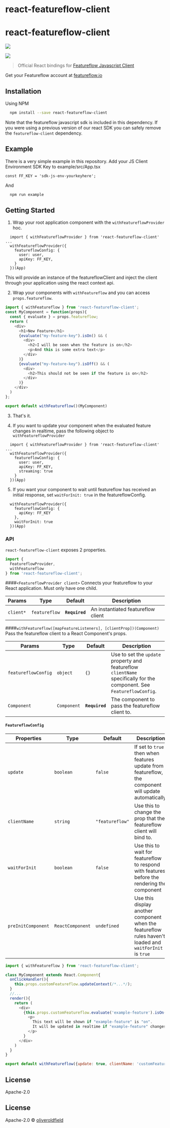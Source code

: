 # react-featureflow-client

# react-featureflow-client

[![][npm-img]][npm-url]

[![][dependency-img]][dependency-url]

> Official React bindings for [Featureflow Javascript Client](https://github.com/featureflow/featureflow-javascript-sdk)

Get your Featureflow account at [featureflow.io](http://www.featureflow.io)

## Installation

Using NPM
```sh
  npm install --save react-featureflow-client

```
Note that the featureflow javascript sdk is included in this dependency. If you were using a previous version of our react SDK you can safely remove the `featureflow-client` dependency.

## Example
There is a very simple example in this repository. Add your JS Client Environment SDK Key to example/src/App.tsx

```const FF_KEY = 'sdk-js-env-yourkeyhere';```

And
```sh
  npm run example
```

## Getting Started
1. Wrap your root application component with the `withFeatureflowProvider` hoc.

```tsx
  import { withFeatureflowProvider } from 'react-featureflow-client'
...
  withFeatureflowProvider({
    featureflowConfig: {
      user: user,
      apiKey: FF_KEY,
    }
  })(App)
```
This will provide an instance of the featureflowClient and inject the client through your application using the react context api.

2. Wrap your components with `withFeatureflow` and you can access `props.featureflow`.
```javascript
import { withFeatureflow } from 'react-featureflow-client';
const MyComponent = function(props){
  const { evaluate } = props.featureflow;
  return (
    <div>
      <h1>New Feature</h1>
      {evaluate("my-feature-key").isOn() && (
        <div>
          <h2>I will be seen when the feature is on</h2>
          <p>And this is some extra text</p>
        </div>
      )}
      {evaluate("my-feature-key").isOff() && (
        <div>
          <h2>This should not be seen if the feature is on</h2>
        </div>
      )}
    </div>
  )
};

export default withFeatureflow()(MyComponent)
```


3. That's it.

4. If you want to update your component when the evaluated feature changes in realtime,
   pass the following object to `withFeatureflowProvider`
```tsx
  import { withFeatureflowProvider } from 'react-featureflow-client'
...
  withFeatureflowProvider({
    featureflowConfig: {
      user: user,
      apiKey: FF_KEY,
      streaming: true
    }
  })(App)
```

5. If you want your component to wait until featureflow has received an initial response, set `waitForInit: true`
   in the featureflowConfig.

```tsx
  withFeatureflowProvider({
    featureflowConfig: {
      apiKey: FF_KEY
    },
    waitForInit: true
  })(App)
```

### API
`react-featureflow-client` exposes 2 properties.
```javascript
import {
  FeatureflowProvider,
  withFeatureflow
} from 'react-featureflow-client';
```
####`<FeatureflowProvider client>`
Connects your featureflow to your React application. Must only have one child.

| Params | Type | Default | Description |
|---------------|----------|--------------|----------------------------------------------------------------|
| `client*` | `featureflow` | **`Required`** | An instantiated featureflow client |

####`withFeatureflow([mapFeatureListeners], [clientProp])(Component)`
Pass the featureflow client to a React Component's props.

| Params | Type | Default | Description |
|---------------|----------|--------------|----------------------------------------------------------------|
| `featureflowConfig` | `object` | `{}` | Use to set the `update` property and featureflow `clientName` specifically for the component. See `FeatureflowConfig`. |
| `Component` | `Component` | **`Required`** | The component to pass the featureflow client to.  |


#### `FeatureflowConfig`
| Properties | Type | Default | Description |
|---------------|----------|--------------|----------------------------------------------------------------|
| `update` | `boolean` | `false` | If set to `true` then when features update from featureflow, the component will update automatically.  |
| `clientName` | `string` | `"featureflow"` | Use this to change the prop that the featureflow client will bind to.  |
| `waitForInit` | `boolean` | `false` | Use this to wait for featureflow to respond with features before the rendering the component   |
| `preInitComponent` | `ReactComponent` | `undefined` | Use this display another component when the featureflow rules haven't loaded and `waitForInit` is `true`  |


```javascript
import { withFeatureflow } from 'react-featureflow-client';

class MyComponent extends React.Component{
  onClickHandler(){
    this.props.customFeatureflow.updateContext(/*...*/);
  }
  //...
  render(){
    return (
      <div>
        {this.props.customFeatureflow.evaluate('example-feature').isOn() &&
          <p>
            This text will be shown if "example-feature" is "on".
            It will be updated in realtime if "example-feature" changes it's value.
          </p>
        }
      </div>
    )
  }
}

export default withFeatureflow({update: true, clientName: 'customFeatureflow'})(MyComponent);
```

## License

Apache-2.0

[npm-url]: https://nodei.co/npm/react-featureflow-client
[npm-img]: https://nodei.co/npm/react-featureflow-client.png

[dependency-url]: https://www.featureflow.io
[dependency-img]: https://www.featureflow.io/wp-content/uploads/2016/12/featureflow-web.png

## License

Apache-2.0 © [oliveroldfield](https://github.com/oliveroldfield)
